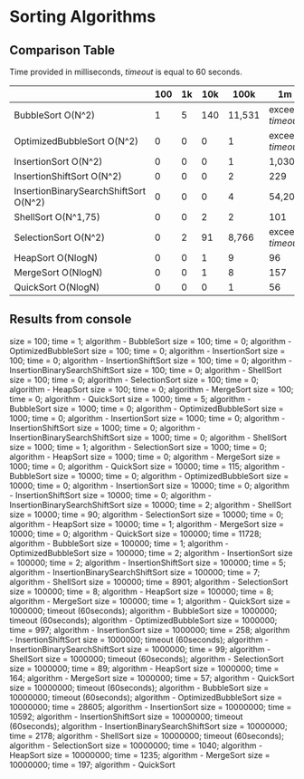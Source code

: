 # Sorting Algorithms

## Comparison Table
Time provided in milliseconds, _timeout_ is equal to 60 seconds.

|                                       	| 100 	| 1k 	| 10k 	| 100k   	| 1m             	| 10m            	|
|---------------------------------------	|-----	|----	|-----	|--------	|----------------	|----------------	|
| BubbleSort O(N^2)                     	| 1   	| 5  	| 140 	| 11,531 	| exceed _timeout_ 	| exceed _timeout_ 	|
| OptimizedBubbleSort O(N^2)            	| 0   	| 0  	| 0   	| 1      	| exceed _timeout_ 	| exceed _timeout_ 	|
| InsertionSort O(N^2)                  	| 0   	| 0  	| 0   	| 1      	| 1,030          	| 28,605         	|
| InsertionShiftSort O(N^2)             	| 0   	| 0  	| 0   	| 2      	| 229            	| 10,592         	|
| InsertionBinarySearchShiftSort O(N^2) 	| 0   	| 0  	| 0   	| 4      	| 54,201         	| exceed _timeout_ 	|
| ShellSort O(N^1,75)                   	| 0   	| 0  	| 2   	| 2      	| 101            	| 2,178          	|
| SelectionSort O(N^2)                  	| 0   	| 2  	| 91  	| 8,766  	| exceed _timeout_ 	| exceed _timeout_ 	|
| HeapSort O(NlogN)                     	| 0   	| 0  	| 1   	| 9      	| 96             	| 1,040          	|
| MergeSort O(NlogN)                    	| 0   	| 0  	| 1   	| 8      	| 157            	| 1,235          	|
| QuickSort O(NlogN)                    	| 0   	| 0  	| 0   	| 1      	| 56             	| 197            	|

## Results from console
size = 100; time = 1; algorithm - BubbleSort
size = 100; time = 0; algorithm - OptimizedBubbleSort
size = 100; time = 0; algorithm - InsertionSort
size = 100; time = 0; algorithm - InsertionShiftSort
size = 100; time = 0; algorithm - InsertionBinarySearchShiftSort
size = 100; time = 0; algorithm - ShellSort
size = 100; time = 0; algorithm - SelectionSort
size = 100; time = 0; algorithm - HeapSort
size = 100; time = 0; algorithm - MergeSort
size = 100; time = 0; algorithm - QuickSort
size = 1000; time = 5; algorithm - BubbleSort
size = 1000; time = 0; algorithm - OptimizedBubbleSort
size = 1000; time = 0; algorithm - InsertionSort
size = 1000; time = 0; algorithm - InsertionShiftSort
size = 1000; time = 0; algorithm - InsertionBinarySearchShiftSort
size = 1000; time = 0; algorithm - ShellSort
size = 1000; time = 1; algorithm - SelectionSort
size = 1000; time = 0; algorithm - HeapSort
size = 1000; time = 0; algorithm - MergeSort
size = 1000; time = 0; algorithm - QuickSort
size = 10000; time = 115; algorithm - BubbleSort
size = 10000; time = 0; algorithm - OptimizedBubbleSort
size = 10000; time = 0; algorithm - InsertionSort
size = 10000; time = 0; algorithm - InsertionShiftSort
size = 10000; time = 0; algorithm - InsertionBinarySearchShiftSort
size = 10000; time = 2; algorithm - ShellSort
size = 10000; time = 90; algorithm - SelectionSort
size = 10000; time = 0; algorithm - HeapSort
size = 10000; time = 1; algorithm - MergeSort
size = 10000; time = 0; algorithm - QuickSort
size = 100000; time = 11728; algorithm - BubbleSort
size = 100000; time = 1; algorithm - OptimizedBubbleSort
size = 100000; time = 2; algorithm - InsertionSort
size = 100000; time = 2; algorithm - InsertionShiftSort
size = 100000; time = 5; algorithm - InsertionBinarySearchShiftSort
size = 100000; time = 7; algorithm - ShellSort
size = 100000; time = 8901; algorithm - SelectionSort
size = 100000; time = 8; algorithm - HeapSort
size = 100000; time = 8; algorithm - MergeSort
size = 100000; time = 1; algorithm - QuickSort
size = 1000000; timeout (60seconds); algorithm - BubbleSort
size = 1000000; timeout (60seconds); algorithm - OptimizedBubbleSort
size = 1000000; time = 997; algorithm - InsertionSort
size = 1000000; time = 258; algorithm - InsertionShiftSort
size = 1000000; timeout (60seconds); algorithm - InsertionBinarySearchShiftSort
size = 1000000; time = 99; algorithm - ShellSort
size = 1000000; timeout (60seconds); algorithm - SelectionSort
size = 1000000; time = 89; algorithm - HeapSort
size = 1000000; time = 164; algorithm - MergeSort
size = 1000000; time = 57; algorithm - QuickSort
size = 10000000; timeout (60seconds); algorithm - BubbleSort
size = 10000000; timeout (60seconds); algorithm - OptimizedBubbleSort
size = 10000000; time = 28605; algorithm - InsertionSort
size = 10000000; time = 10592; algorithm - InsertionShiftSort
size = 10000000; timeout (60seconds); algorithm - InsertionBinarySearchShiftSort
size = 10000000; time = 2178; algorithm - ShellSort
size = 10000000; timeout (60seconds); algorithm - SelectionSort
size = 10000000; time = 1040; algorithm - HeapSort
size = 10000000; time = 1235; algorithm - MergeSort
size = 10000000; time = 197; algorithm - QuickSort